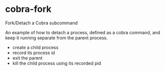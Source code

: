 # cobra-fork
Fork/Detach a Cobra subcommand

An example of how to detach a process, defined as a cobra command, and keep it running separate from the parent process.

* create a child process
* record its process id
* exit the parent
* kill the child process using its recorded pid
